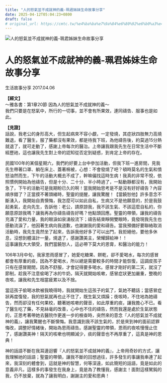 ```yaml
---
title: "人的怒氣並不成就神的義-珮君姊妹生命故事分享"
date: 2025-04-12T05:04:23+0800
draft: false
# original_url: https://cmtc.tw/%e4%ba%ba%e7%9a%84%e6%80%92%e6%b0%a3%e4%b8%a6%e4%b8%8d%e6%88%90%e5%b0%b1%e7%a5%9e%e7%9a%84%e7%be%a9-%e7%8f%ae%e5%90%9b%e5%a7%8a%e5%a6%b9%e7%94%9f%e5%91%bd%e6%95%85%e4%ba%8b%e5%88%86%e4%ba%ab
---
```


![人的怒氣並不成就神的義-珮君姊妹生命故事分享](/images/5WMIZlcjVi6mzgO.jpg "人的怒氣並不成就神的義-珮君姊妹生命故事分享")

# 人的怒氣並不成就神的義-珮君姊妹生命故事分享

生活故事分享 2017.04.06

**【經文】**  
～雅各書：第1章20節 因為人的怒氣並不成就神的義～  
我們只要是在怒氣中，所行的一切事，並不會有所果效，連同禱告、服事也是如此。

**【見證】**  
話說，我老公的身形高大，但生起病來不容小覷，一定發燒，其症狀四肢無力高燒難退，看了醫生，服了藥都沒有果效，都是待我下班，為他禱告後，約莫過15分熱就退了，就可走動了，感謝上帝每次的醫治。上帝讓我跟我先生在日常生活中不斷經歷祂，這也讓我先生對上帝的認知從否定到疑惑，到肯定上帝的存在。

民國100年的某個星期六，我們約好要上台中參加活動，但我下班一進房間，見我先生帶著口罩、躺在床上、蓋著棉被，心想：不會發燒了吧？頓時莫名的生氣和憤怒油然而生，下午的活動大概去不成了，幹嘛偏找這時生病！我真的非常不悅，依照慣例開始為他禱告，但是十分、二十分、半小時過了，一點動靜都沒有，我開始急了，下午的活動可是我期盼已久的啊！當我開始思考是不是沒有好好禱告？內容順序錯了？正當摸不著頭緒時，聖靈的提醒，讓我驚醒！【當饒恕他】許多意念不斷湧入，我開始自責懊悔，我怎麼可以如此自私，生病又不是他願意的，於是我鼓起勇氣，走向先生，告訴他：老公，請原諒我，我不該生氣、不該這麼自私的，你願意原諒我嗎？讓我再為你禱告禱告好嗎？他點頭回應。聖靈的帶領，讓我的禱告充滿了愛和力量，我的眼淚如泉湧般流下；禱告結束睜開雙眼時，竟發現我先生也感動流淚了，他因著生病向我道歉，也謝謝我的愛和禱告。當我預備好要聯絡取消活動時，我先生竟然坐了起來，告訴我他好多了可以出門，我拒絕他，要他多休息，沒想到體溫計一量，燒退了，感謝讚美主，榮耀歸給神！！  
這事讓我大大領受，我們當饒恕人，這必帶下莫大的恩膏，和醫治的能力！

106年3月中旬，我家恩雨感冒了，她愛吃糖果、餅乾，卻不愛喝水，每次的感冒都會有厚重的痰，因為不愛喝水，所以總是需要較多的時間才能恢復，這調皮孩子只有在感冒期間，因為不舒服，才會記得要多喝水。感冒才剛好的第二天，就沒了節制，趁我不注意偷喝了冰的牛奶，隔天就開始咳嗽，感冒症狀更加嚴重，整晚的夜咳，讓我和先生相當疲累以及不捨。

當這孩子偷喝冰飲被我曉得時，我就開始生這孩子的氣了，氣她不聽話；當感冒症狀再度復發，我的怒氣就再也止不住了，既生氣又煩躁；夜咳時，不住地為她禱告，然而卻沒有任何果校，聽著她咳嗽的聲音，如此厚重的痰，讓我擔心不已。看了醫生吃了藥，不見絲毫的改善，心中也不住的禱告，然而我還是處於生氣狀態的，正思考著帶她去醫院作更進一步的檢查時，突然來的意念『人的怒氣並不成就神的義』，讓我驚醒也不斷懊悔。我意識到我不該生氣的，於是來到神的面前認罪悔改，調整好情緒後，開始為恩雨禱告。感謝聖靈的帶領，恩雨的夜咳慢慢止住了，感謝讚美神！隔天的咳嗽也明顯減少，痰的聲音也不再厚重了，這真是神的恩典！

神的話語不斷在我耳邊迴響『人的怒氣並不成就神的義』，上帝用奇妙的方式，讓我理解祂的話語；聖靈的帶領，讓我不斷的回想過往，許多發生的事讓我串連了起來，我深刻的體會到，這就是神的智慧，何等深遠，如此簡短的話語，竟是如此的意義非凡，這樣多的事發生在我身上，竟是為了教懂我，感謝主！面對這樣駑鈍的我，仍不放棄，就為了讓我明白，謝謝主的愛和恩典！